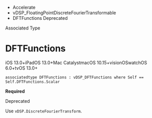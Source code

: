 

- Accelerate
- vDSP_FloatingPointDiscreteFourierTransformable
-  DFTFunctions Deprecated

Associated Type

# DFTFunctions

iOS 13.0+iPadOS 13.0+Mac CatalystmacOS 10.15+visionOSwatchOS 6.0+tvOS 13.0+

``` source
associatedtype DFTFunctions : vDSP_DFTFunctions where Self == Self.DFTFunctions.Scalar
```

**Required**

Deprecated

Use `vDSP.DiscreteFourierTransform`.

